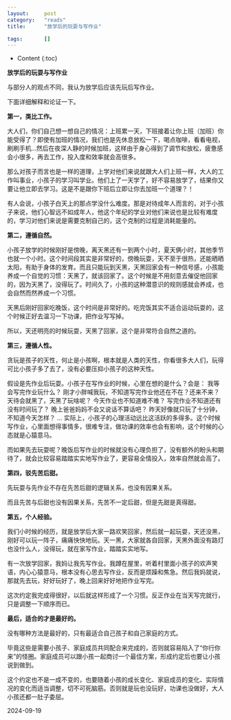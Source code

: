 ```yaml
---
layout:		post
category:	"reads"
title:		"放学后的玩耍与写作业"

tags:		[]
---
```

- Content
{:toc}


**放学后的玩耍与写作业**



与部分人的观点不同，我认为放学后应该先玩后写作业。



下面详细解释和论证一下。



**第一，类比工作。**

大人们，你们自己想一想自己的情况：上班累一天，下班接着让你上班（加班）你能受得了？即使有加班的情况，我们也是先休息放松一下，喝点咖啡，看看电视，刷刷手机…然后在夜深人静的时候加班，这样由于身心得到了调节和放松，疲惫感会小很多，再去工作，投入度和效率就会高很多。

那么对孩子而言也是一样的道理，上学对他们来说就跟大人们上班一样，大人的工作叫事业，小孩子的学习叫学业。他们上了一天学了，好不容易放学了，结果你又要让他立即去学习。这是不是跟你下班后立即让你去加班一个道理？！

有人会说，小孩子白天上的那点学没什么难度。那是对待成年人而言的，对于小孩子来说，他们心智远不如成年人，他这个年纪的学业对他们来说也是比较有难度的，学习对他们来说是需要克制自己的，这个克制的过程是消耗能量的。



**第二，遵循自然。**

小孩子放学的时候刚好是傍晚，离天黑还有一到两个小时，夏天俩小时，其他季节也就一个小时。这个时间段其实是非常好的，傍晚玩耍，天不至于很热，还能晒晒太阳，有助于身体的发育。而且只能玩到天黑，天黑回家会有一种信号感，小孩能养成一个自觉的习惯：天黑了，就该回家了。这个时候是不用刻意去催促他回家的，因为天黑了，没得玩了。时间久了，小孩的这种潜意识的规则感就会养成，也会自然而然养成一个习惯。

天黑后刚好回家吃晚饭，这个时间是非常好的。吃完饭其实不适合运动玩耍的，这个时候正好去温习一下功课，把作业写写掉。

所以，天还明亮的时候玩耍，天黑了回家，这个是非常符合自然之道的。



**第三，遵循人性。**

贪玩是孩子的天性，何止是小孩啊，根本就是人类的天性，你看很多大人们，玩得可比小孩子多了去了，没有必要压抑小孩子的这种天性。

假设是先作业后玩耍。小孩子在写作业的时候，心里在想的是什么？会是：
我等会写完作业玩什么？
刚才小胖喊我玩，不知道写完作业他还在不在？还来不来？
天待会就黑了，天黑了玩啥呢？
今天作业也不知道难不难？
写完作业不知道还有没有时间玩了？
晚上爸爸妈妈不会又说话不算话吧？
昨天好像就只玩了十分钟，不知道今天怎样？
…
实际上，小孩子的心理活动远比这活跃的多得多。这个时候写作业，心里面想得事情多，很难专注，做功课的效率也会有影响，这个时候的心态就是心猿意马。

而如果先去玩耍呢？晚饭后写作业的时候就没有心理负担了，没有额外的盼头和期待了，就会比较容易踏踏实实地写作业了，更容易全情投入，效率自然就会高了。



**第四，驳先苦后甜。**

先玩耍与先作业不存在先苦后甜的逻辑关系，也没有因果关系。

而且先苦与后甜也没有因果关系，先苦不一定后甜，但是先甜是真得甜。



**第五，个人经验。**

我们小时候的经历，就是放学后大家一路欢笑回家，然后就一起玩耍，天还没黑，刚好可以玩一阵子，痛痛快快地玩。天一黑，大家就各自回家，天黑外面没有路灯也没什么人，没得玩，就在家写作业，踏踏实实地写。

有一次放学回家，我妈让我先写作业。我蹲在屋里，听着村里面小孩子的欢声笑语，内心心猿意马，根本没有心思去写作业，反而是烦躁和焦急。然后我妈就说，那就先去玩，好好玩好了，晚上回来好好地把作业写完。

这次约定我完成得很好，以后就这样形成了一个习惯。反正作业在当天写完就行，只是调整一下顺序而已。



**最后，适合的才是最好的。**

没有哪种方法是最好的，只有最适合自己孩子和自己家庭的方式。

毕竟这些是需要小孩子、家庭成员共同配合来完成的，否则就容易陷入了“你行你来”的怪圈。家庭成员可以跟小孩一起商讨一个最佳方案，形成约定后也要让小孩说到做到。

这个约定也不是一成不变的，也要随着小孩的成长变化、家庭成员的变化、实际情况的变化而适当调整，切不可死脑筋。否则就是玩也没玩好，功课也没做好，大人小孩还都一肚子委屈。



2024-09-19
